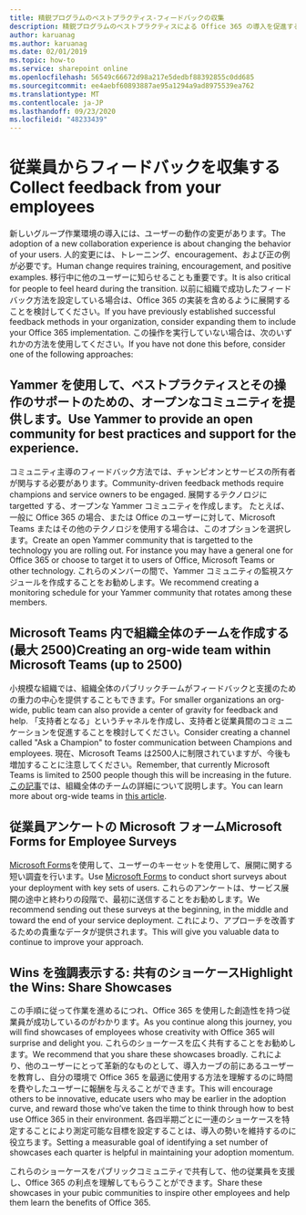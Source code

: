 ```yaml
---
title: 精鋭プログラムのベストプラクティス-フィードバックの収集
description: 精鋭プログラムのベストプラクティスによる Office 365 の導入を促進する
author: karuanag
ms.author: karuanag
ms.date: 02/01/2019
ms.topic: how-to
ms.service: sharepoint online
ms.openlocfilehash: 56549c66672d98a217e5dedbf88392855c0dd685
ms.sourcegitcommit: ee4aebf60893887ae95a1294a9ad8975539ea762
ms.translationtype: MT
ms.contentlocale: ja-JP
ms.lasthandoff: 09/23/2020
ms.locfileid: "48233439"
---
```

# <a name="collect-feedback-from-your-employees"></a><span data-ttu-id="ed8f4-103">従業員からフィードバックを収集する</span><span class="sxs-lookup"><span data-stu-id="ed8f4-103">Collect feedback from your employees</span></span>

<span data-ttu-id="ed8f4-104">新しいグループ作業環境の導入には、ユーザーの動作の変更があります。</span><span class="sxs-lookup"><span data-stu-id="ed8f4-104">The adoption of a new collaboration experience is about changing the behavior of your users.</span></span> <span data-ttu-id="ed8f4-105">人的変更には、トレーニング、encouragement、および正の例が必要です。</span><span class="sxs-lookup"><span data-stu-id="ed8f4-105">Human change requires training, encouragement, and positive examples.</span></span> <span data-ttu-id="ed8f4-106">移行中に他のユーザーに知らせることも重要です。</span><span class="sxs-lookup"><span data-stu-id="ed8f4-106">It is also critical for people to feel heard during the transition.</span></span> <span data-ttu-id="ed8f4-107">以前に組織で成功したフィードバック方法を設定している場合は、Office 365 の実装を含めるように展開することを検討してください。</span><span class="sxs-lookup"><span data-stu-id="ed8f4-107">If you have previously established successful feedback methods in your organization, consider expanding them to include your Office 365 implementation.</span></span> <span data-ttu-id="ed8f4-108">この操作を実行していない場合は、次のいずれかの方法を使用してください。</span><span class="sxs-lookup"><span data-stu-id="ed8f4-108">If you have not done this before, consider one of the following approaches:</span></span>

## <a name="use-yammer-to-provide-an-open-community-for-best-practices-and-support-for-the-experience"></a><span data-ttu-id="ed8f4-109">Yammer を使用して、ベストプラクティスとその操作のサポートのための、オープンなコミュニティを提供します。</span><span class="sxs-lookup"><span data-stu-id="ed8f4-109">Use Yammer to provide an open community for best practices and support for the experience.</span></span>
<span data-ttu-id="ed8f4-110">コミュニティ主導のフィードバック方法では、チャンピオンとサービスの所有者が関与する必要があります。</span><span class="sxs-lookup"><span data-stu-id="ed8f4-110">Community-driven feedback methods require champions and service owners to be engaged.</span></span> <span data-ttu-id="ed8f4-111">展開するテクノロジに targetted する、オープンな Yammer コミュニティを作成します。 たとえば、一般に Office 365 の場合、または Office のユーザーに対して、Microsoft Teams またはその他のテクノロジを使用する場合は、このオプションを選択します。</span><span class="sxs-lookup"><span data-stu-id="ed8f4-111">Create an open Yammer community that is targetted to the technology you are rolling out.  For instance you may have a general one for Office 365 or choose to target it to users of Office, Microsoft Teams or other technology.</span></span>  <span data-ttu-id="ed8f4-112">これらのメンバーの間で、Yammer コミュニティの監視スケジュールを作成することをお勧めします。</span><span class="sxs-lookup"><span data-stu-id="ed8f4-112">We recommend creating a monitoring schedule for your Yammer community that rotates among these members.</span></span> 

## <a name="creating-an-org-wide-team-within-microsoft-teams-up-to-2500"></a><span data-ttu-id="ed8f4-113">Microsoft Teams 内で組織全体のチームを作成する (最大 2500)</span><span class="sxs-lookup"><span data-stu-id="ed8f4-113">Creating an org-wide team within Microsoft Teams (up to 2500)</span></span>
<span data-ttu-id="ed8f4-114">小規模な組織では、組織全体のパブリックチームがフィードバックと支援のための重力の中心を提供することもできます。</span><span class="sxs-lookup"><span data-stu-id="ed8f4-114">For smaller organizations an org-wide, public team can also provide a center of gravity for feedback and help.</span></span>  <span data-ttu-id="ed8f4-115">「支持者となる」というチャネルを作成し、支持者と従業員間のコミュニケーションを促進することを検討してください。</span><span class="sxs-lookup"><span data-stu-id="ed8f4-115">Consider creating a channel called "Ask a Champion" to foster communication between Champions and employees.</span></span>  <span data-ttu-id="ed8f4-116">現在、Microsoft Teams は2500人に制限されていますが、今後も増加することに注意してください。</span><span class="sxs-lookup"><span data-stu-id="ed8f4-116">Remember, that currently Microsoft Teams is limited to 2500 people though this will be increasing in the future.</span></span> <span data-ttu-id="ed8f4-117">[この記事](https://docs.microsoft.com/microsoftteams/create-an-org-wide-team)では、組織全体のチームの詳細について説明します。</span><span class="sxs-lookup"><span data-stu-id="ed8f4-117">You can learn more about org-wide teams in [this article](https://docs.microsoft.com/microsoftteams/create-an-org-wide-team).</span></span> 

## <a name="microsoft-forms-for-employee-surveys"></a><span data-ttu-id="ed8f4-118">従業員アンケートの Microsoft フォーム</span><span class="sxs-lookup"><span data-stu-id="ed8f4-118">Microsoft Forms for Employee Surveys</span></span>

<span data-ttu-id="ed8f4-119">[Microsoft Forms](https://support.office.com/forms)を使用して、ユーザーのキーセットを使用して、展開に関する短い調査を行います。</span><span class="sxs-lookup"><span data-stu-id="ed8f4-119">Use [Microsoft Forms](https://support.office.com/forms) to conduct short surveys about your deployment with key sets of users.</span></span>  <span data-ttu-id="ed8f4-120">これらのアンケートは、サービス展開の途中と終わりの段階で、最初に送信することをお勧めします。</span><span class="sxs-lookup"><span data-stu-id="ed8f4-120">We recommend sending out these surveys at the beginning, in the middle and toward the end of your service deployment.</span></span>  <span data-ttu-id="ed8f4-121">これにより、アプローチを改善するための貴重なデータが提供されます。</span><span class="sxs-lookup"><span data-stu-id="ed8f4-121">This will give you valuable data to continue to improve your approach.</span></span>  

## <a name="highlight-the-wins-share-showcases"></a><span data-ttu-id="ed8f4-122">Wins を強調表示する: 共有のショーケース</span><span class="sxs-lookup"><span data-stu-id="ed8f4-122">Highlight the Wins: Share Showcases</span></span>
<span data-ttu-id="ed8f4-123">この手順に従って作業を進めるにつれ、Office 365 を使用した創造性を持つ従業員が成功しているのがわかります。</span><span class="sxs-lookup"><span data-stu-id="ed8f4-123">As you continue along this journey, you will find showcases of employees whose creativity with Office 365 will surprise and delight you.</span></span> <span data-ttu-id="ed8f4-124">これらのショーケースを広く共有することをお勧めします。</span><span class="sxs-lookup"><span data-stu-id="ed8f4-124">We recommend that you share these showcases broadly.</span></span> <span data-ttu-id="ed8f4-125">これにより、他のユーザーにとって革新的なものとして、導入カーブの前にあるユーザーを教育し、自分の環境で Office 365 を最適に使用する方法を理解するのに時間を費やしたユーザーに報酬を与えることができます。</span><span class="sxs-lookup"><span data-stu-id="ed8f4-125">This will encourage others to be innovative, educate users who may be earlier in the adoption curve, and reward those who’ve taken the time to think through how to best use Office 365 in their environment.</span></span> <span data-ttu-id="ed8f4-126">各四半期ごとに一連のショーケースを特定することにより測定可能な目標を設定することは、導入の勢いを維持するのに役立ちます。</span><span class="sxs-lookup"><span data-stu-id="ed8f4-126">Setting a measurable goal of identifying a set number of showcases each quarter is helpful in maintaining your adoption momentum.</span></span>

<span data-ttu-id="ed8f4-127">これらのショーケースをパブリックコミュニティで共有して、他の従業員を支援し、Office 365 の利点を理解してもらうことができます。</span><span class="sxs-lookup"><span data-stu-id="ed8f4-127">Share these showcases in your pubic communities to inspire other employees and help them learn the benefits of Office 365.</span></span>  